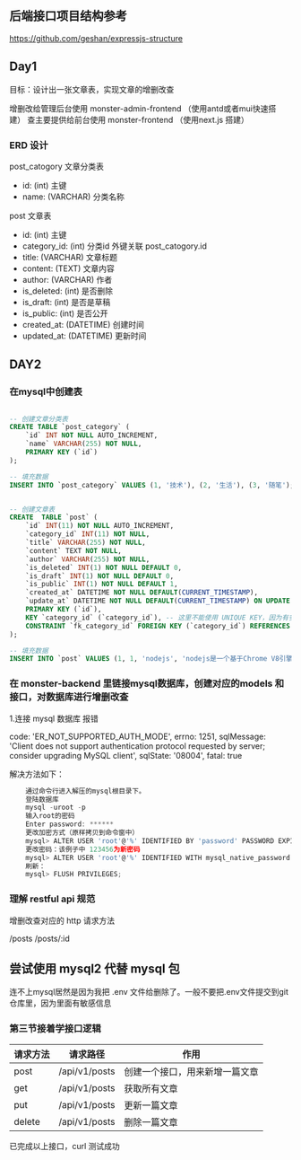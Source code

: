 ##  后端接口项目结构参考

https://github.com/geshan/expressjs-structure

## Day1

目标：设计出一张文章表，实现文章的增删改查

增删改给管理后台使用 monster-admin-frontend  （使用antd或者mui快速搭建）
查主要提供给前台使用 monster-frontend （使用next.js 搭建）

### ERD 设计

post_catogory 文章分类表

- id: (int) 主键
- name: (VARCHAR) 分类名称

post 文章表

- id: (int) 主键
- category_id: (int) 分类id 外键关联 post_catogory.id
- title: (VARCHAR) 文章标题
- content: (TEXT) 文章内容
- author: (VARCHAR) 作者
- is_deleted: (int) 是否删除
- is_draft: (int) 是否是草稿
- is_public: (int) 是否公开
- created_at: (DATETIME) 创建时间
- updated_at: (DATETIME) 更新时间


## DAY2 

### 在mysql中创建表

```sql

-- 创建文章分类表
CREATE TABLE `post_category` (
	`id` INT NOT NULL AUTO_INCREMENT,
	`name` VARCHAR(255) NOT NULL,
	PRIMARY KEY (`id`)
);

-- 填充数据
INSERT INTO `post_category` VALUES (1, '技术'), (2, '生活'), (3, '随笔');


-- 创建文章表
CREATE 	TABLE `post` (
    `id` INT(11) NOT NULL AUTO_INCREMENT,
    `category_id` INT(11) NOT NULL,
    `title` VARCHAR(255) NOT NULL,
    `content` TEXT NOT NULL,
    `author` VARCHAR(255) NOT NULL,
    `is_deleted` INT(1) NOT NULL DEFAULT 0,
    `is_draft` INT(1) NOT NULL DEFAULT 0,
    `is_public` INT(1) NOT NULL DEFAULT 1,
    `created_at` DATETIME NOT NULL DEFAULT(CURRENT_TIMESTAMP),
    `update_at` DATETIME NOT NULL DEFAULT(CURRENT_TIMESTAMP) ON UPDATE CURRENT_TIMESTAMP,
    PRIMARY KEY (`id`),
    KEY `category_id` (`category_id`), -- 这里不能使用 UNIQUE KEY，因为有多个文章可以属于同一个分类
    CONSTRAINT `fk_category_id` FOREIGN KEY (`category_id`) REFERENCES `post_category` (`id`)
);

-- 填充数据
INSERT INTO `post` VALUES (1, 1, 'nodejs', 'nodejs是一个基于Chrome V8引擎的JavaScript运行时', 'geshan', 0, 0, 1, '2020-01-01 00:00:00', '2020-01-01 00:00:00')
```

### 在 monster-backend 里链接mysql数据库，创建对应的models 和接口，对数据库进行增删改查

1.连接 mysql 数据库 报错

  code: 'ER_NOT_SUPPORTED_AUTH_MODE',
  errno: 1251,
  sqlMessage: 'Client does not support authentication protocol requested by server; consider upgrading MySQL client',
  sqlState: '08004',
  fatal: true

解决方法如下：
```js
    通过命令行进入解压的mysql根目录下。
    登陆数据库 
    mysql -uroot -p
    输入root的密码 
    Enter password: ******
    更改加密方式（原样拷贝到命令窗中） 
    mysql> ALTER USER 'root'@'%' IDENTIFIED BY 'password' PASSWORD EXPIRE NEVER;
    更改密码：该例子中 123456为新密码 
    mysql> ALTER USER 'root'@'%' IDENTIFIED WITH mysql_native_password BY 'password';
    刷新： 
    mysql> FLUSH PRIVILEGES;
 ```


 ### 理解 restful api 规范

 增删改查对应的 http 请求方法

 /posts
 /posts/:id

 ## 尝试使用 mysql2 代替 mysql 包

 连不上mysql居然是因为我把 .env 文件给删除了。一般不要把.env文件提交到git仓库里，因为里面有敏感信息

 ### 第三节接着学接口逻辑

| 请求方法 | 请求路径      | 作用                           |
| -------- | ------------- | ------------------------------ |
| post     | /api/v1/posts | 创建一个接口，用来新增一篇文章 |
| get      | /api/v1/posts | 获取所有文章                   |
| put      | /api/v1/posts | 更新一篇文章                   |
| delete   | /api/v1/posts | 删除一篇文章                   |

已完成以上接口，curl 测试成功